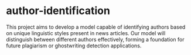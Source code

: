 # author-identification
This project aims to develop a model capable of identifying authors based on unique linguistic styles present in news articles. Our model will distinguish between different authors effectively, forming a foundation for future plagiarism or ghostwriting detection applications.

